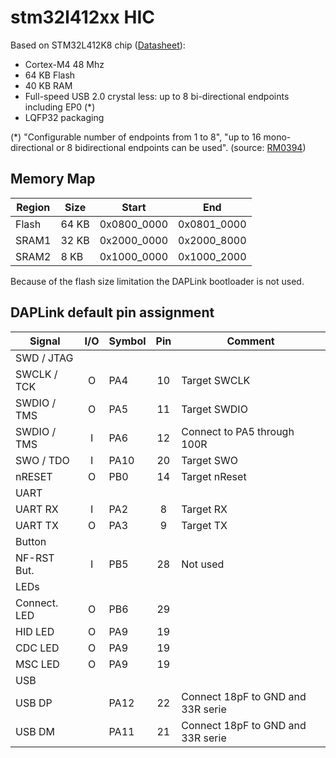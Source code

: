 # stm32l412xx HIC

Based on STM32L412K8 chip ([Datasheet](https://www.st.com/resource/en/datasheet/stm32l412k8.pdf)):
- Cortex-M4 48 Mhz
- 64 KB Flash
- 40 KB RAM
- Full-speed USB 2.0 crystal less: up to 8 bi-directional endpoints including EP0 (*)
- LQFP32 packaging

(*) "Configurable number of endpoints from 1 to 8", "up to 16 mono-directional or 8 bidirectional endpoints can be used". (source: [RM0394](https://www.st.com/resource/en/reference_manual/rm0394-stm32l41xxx42xxx43xxx44xxx45xxx46xxx-advanced-armbased-32bit-mcus-stmicroelectronics.pdf))

## Memory Map

| Region   |  Size  | Start       | End         |
|----------|--------|-------------|-------------|
| Flash    | 64 KB  | 0x0800_0000 | 0x0801_0000 |
| SRAM1    | 32 KB  | 0x2000_0000 | 0x2000_8000 |
| SRAM2    |  8 KB  | 0x1000_0000 | 0x1000_2000 |

Because of the flash size limitation the DAPLink bootloader is not used.

## DAPLink default pin assignment

| Signal      | I/O | Symbol  | Pin | Comment |
|-------------|:---:|---------|:---:|---------|
| SWD / JTAG  |
| SWCLK / TCK |  O  | PA4    |  10 | Target SWCLK |
| SWDIO / TMS |  O  | PA5    |  11 | Target SWDIO |
| SWDIO / TMS |  I  | PA6    |  12 | Connect to PA5 through 100R |
| SWO / TDO   |  I  | PA10   |  20 | Target SWO   |
| nRESET      |  O  | PB0    |  14 | Target nReset |
| UART        |
| UART RX     |  I  | PA2    |   8 | Target RX |
| UART TX     |  O  | PA3    |   9 | Target TX |
| Button      |
| NF-RST But. |  I  | PB5    |  28 | Not used |
| LEDs        |
| Connect. LED|  O  | PB6    |  29 |
| HID LED     |  O  | PA9    |  19 |
| CDC LED     |  O  | PA9    |  19 |
| MSC LED     |  O  | PA9    |  19 |
| USB         |
| USB DP      |     | PA12   |  22 | Connect 18pF to GND and 33R serie |
| USB DM      |     | PA11   |  21 | Connect 18pF to GND and 33R serie |
